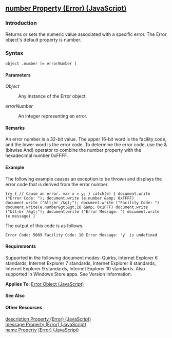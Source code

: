 ## [number Property (Error) (JavaScript)](number-Property__Error.html)

### Introduction 

 Returns or sets the numeric value associated with a specific error. The Error object's default property is number.

### Syntax 

```
object .number [= errorNumber ]
```

#### Parameters 

<div id="sectionSection0" class="section" name="collapseableSection" style="" expanded="true">
  <dl class="authored">
    <dt>
      <i xmlns:util="util">Object</i>
    </dt>
    <dd>
      <p xmlns:util="util">
        Any instance of the <span sdata="langKeyword" value="Error"><span class="keyword">Error</span></span> object.
      </p>
    </dd>
    <dt>
      <i xmlns:util="util">errorNumber</i>
    </dt>
    <dd>
      <p xmlns:util="util">
        An integer representing an error.
      </p>
    </dd>
  </dl>
</div>

#### Remarks 

<div id="languageReferenceRemarksSection" class="section" name="collapseableSection" style="">
  <p xmlns:util="util">
    An error number is a 32-bit value. The upper 16-bit word is the facility code, and the lower word is the error code. To determine the error code, use the <span sdata="langKeyword" value=
    "&amp;"><span class="keyword">&amp;</span></span> (bitwise And) operator to combine the number property with the hexadecimal number <span class="code">0xFFFF</span>.
  </p>
</div>

#### Example 

<p xmlns:util="util">
  The following example causes an exception to be thrown and displays the error code that is derived from the error number.
</p>

```
try { // Cause an error. var x = y; } catch(e) { document.write ("Error Code: "); document.write (e.number &amp; 0xFFFF) document.write ("&lt;br /&gt;"); document.write ("Facility Code: ")
document.write(e.number&gt;&gt;16 &amp; 0x1FFF) document.write ("&lt;br /&gt;"); document.write ("Error Message: ") document.write (e.message) }
```

<p xmlns:util="util">
  The output of this code is as follows.
</p>

```
Error Code: 5009 Facility Code: 10 Error Message: 'y' is undefined
```

#### Requirements 

<div id="requirementsTitleSection" class="section" name="collapseableSection" style="">
  <p xmlns:util="util"></p>
  <p>
    Supported in the following document modes: Quirks, Internet Explorer 6 standards, Internet Explorer 7 standards, Internet Explorer 8 standards, Internet Explorer 9 standards, Internet Explorer 10
    standards. Also supported in Windows Store apps. See Version Information.
  </p>
  <p xmlns:util="util">
    <b>Applies To</b>: <span sdata="link"><a href="0b27d6ec-3997-4e91-a6c0-5afbaf494db7.htm">Error Object (JavaScript)</a></span>
  </p>
</div>

#### See Also 

<div id="seeAlsoSection" class="section" name="collapseableSection" style="">
  <h4 class="subHeading">
    Other Resources
  </h4>
  <div class="seeAlsoStyle">
    <span sdata="link" xmlns:util="util"><a href="ea727f1e-2041-4400-965c-67e6d47a1ff0.htm">description Property (Error) (JavaScript)</a></span>
  </div>
  <div class="seeAlsoStyle">
    <span sdata="link" xmlns:util="util"><a href="8cab0392-e0db-4714-827c-47ab04e8b4f2.htm">message Property (Error) (JavaScript)</a></span>
  </div>
  <div class="seeAlsoStyle">
    <span sdata="link" xmlns:util="util"><a href="94df2d6b-f1a1-4931-a956-0a930cb87f76.htm">name Property (Error) (JavaScript)</a></span>
  </div>
</div>

